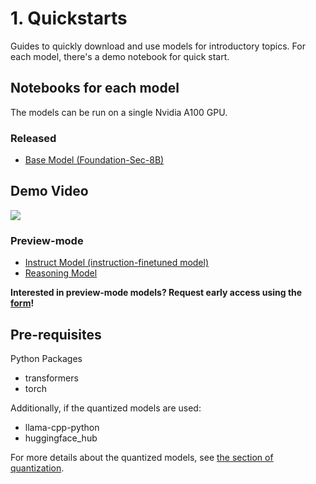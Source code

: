 # 1. Quickstarts
Guides to quickly download and use models for introductory topics.
For each model, there's a demo notebook for quick start.

## Notebooks for each model
The models can be run on a single Nvidia A100 GPU.
### Released
- [Base Model (Foundation-Sec-8B)](https://github.com/RobustIntelligence/foundation-ai-cookbook/blob/main/1_quickstarts/Quickstart_Foundation-Sec-8B.ipynb)

## Demo Video
[![](https://img.youtube.com/vi/ei5ND9bwmRo/0.jpg)](https://www.youtube.com/watch?v=ei5ND9bwmRo)

### Preview-mode
- [Instruct Model (instruction-finetuned model)](https://github.com/RobustIntelligence/foundation-ai-cookbook/blob/main/1_quickstarts/Preview_Quickstart_instruct_model.ipynb)
- [Reasoning Model](https://github.com/RobustIntelligence/foundation-ai-cookbook/blob/main/1_quickstarts/Preview_Quickstart_reasoning_model.ipynb)

**Interested in preview-mode models? Request early access using the [form](https://fdtn.ai/early-access)!**

## Pre-requisites
Python Packages
- transformers
- torch

Additionally, if the quantized models are used:
- llama-cpp-python
- huggingface_hub

For more details about the quantized models, see [the section of quantization](https://github.com/RobustIntelligence/foundation-ai-cookbook/tree/main/3_adoptions/quantization).
